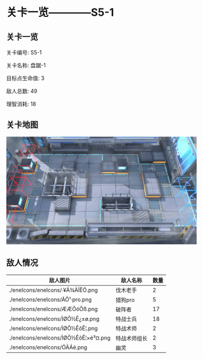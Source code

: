 # 关卡一览————S5-1


## 关卡一览

关卡编号: S5-1

关卡名称: 盘踞-1

目标点生命值: 3

敌人总数: 49

理智消耗: 18


## 关卡地图
![S5-1](./oprMap/S5-1.png)

## 敌人情况

| 敌人图片 | 敌人名称 | 数量  |
|---------|-----|-----|
| ./eneIcons/eneIcons/·¥Ä¾ÀÏÊÖ.png| 伐木老手  |   2  |
| ./eneIcons/eneIcons/ÁÔ¹·pro.png| 猎狗pro  |   5  |
| ./eneIcons/eneIcons/ÆÆÕóÕß.png| 破阵者  |   17  |
| ./eneIcons/eneIcons/ÌØÕ½Ê¿±ø.png| 特战士兵  |   18  |
| ./eneIcons/eneIcons/ÌØÕ½ÊõÊ¦.png| 特战术师  |   2  |
| ./eneIcons/eneIcons/ÌØÕ½ÊõÊ¦×é³¤.png| 特战术师组长  |   2  |
| ./eneIcons/eneIcons/ÓÄÁé.png| 幽灵  |   3  |
